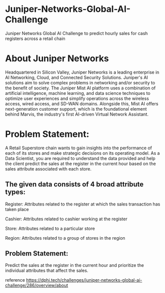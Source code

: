# Juniper-Networks-Global-AI-Challenge
Juniper Networks Global AI Challenge to predict hourly sales for cash registers across a retail chain

# About Juniper Networks
Headquartered in Silicon Valley, Juniper Networks is a leading enterprise in AI Networking, Cloud, and Connected Security Solutions. Juniper's AI solutions aim to solve complex problems in networking and/or security to the benefit of society. The Juniper Mist AI platform uses a combination of artificial intelligence, machine learning, and data science techniques to optimize user experiences and simplify operations across the wireless access, wired access, and SD-WAN domains. Alongside this, Mist AI offers next-generation customer support, which is the foundational element behind Marvis, the industry's first AI-driven Virtual Network Assistant.

# Problem Statement:
A Retail Superstore chain wants to gain insights into the performance of each of its stores and make strategic decisions on its operating model. As a Data Scientist, you are required to understand the data provided and help the client predict the sales at the register in the current hour based on the sales attribute associated with each store.

## The given data consists of 4 broad attribute types:

Register: Attributes related to the register at which the sales transaction has taken place

Cashier: Attributes related to cashier working at the register

Store: Attributes related to a particular store

Region: Attributes related to a group of stores in the region

## Problem Statement:
Predict the sales at the register in the current hour and prioritize the individual attributes that affect the sales.



reference https://dphi.tech/challenges/juniper-networks-global-ai-challenge/286/overview/about
